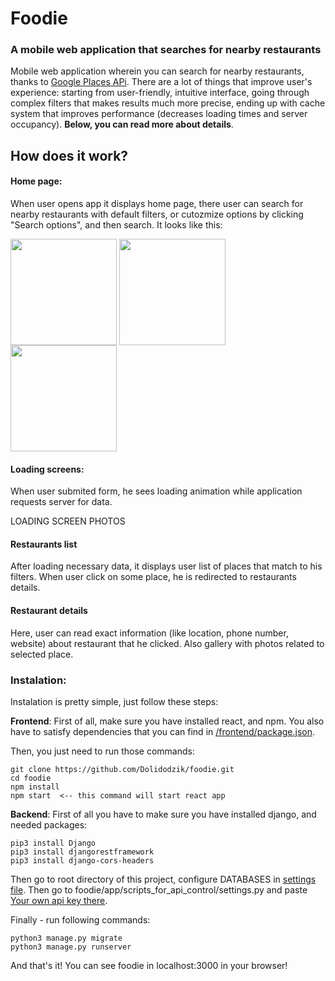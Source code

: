 # Foodie
### A mobile web application that searches for nearby restaurants

Mobile web application wherein you can search for nearby restaurants, thanks to [Google Places APi](https://developers.google.com/places/web-service/intro). 
There are a lot of things that improve user's experience: starting from user-friendly, intuitive interface, going through complex filters that makes results much more precise, ending up with cache system that improves performance (decreases loading times and server occupancy). **Below, you can read more about details**.

  
## How does it work?    
    
   
#### Home page:

When user opens app it displays home page, there user can search for nearby restaurants with default filters, or cutozmize options by clicking "Search options", and then search. It looks like this:

<img align="center" width="170" height="auto" src="https://i.imgur.com/JqQEpiY.png">  <img align="center" width="170" height="auto" src="https://i.imgur.com/riMtnB8.png">  <img align="center" width="170" height="auto" src="https://i.imgur.com/Yq2h667.png">  
  
#### Loading screens:

When user submited form, he sees loading animation while application requests server for data.

LOADING SCREEN PHOTOS


#### Restaurants list

After loading necessary data, it displays user list of places that match to his filters.  When user click on some place, he is redirected to restaurants details.

#### Restaurant details

Here, user can read exact information (like location, phone number, website) about restaurant that he clicked. Also gallery with photos related to selected place. 



### Instalation:

Instalation is pretty simple, just follow these steps:

**Frontend**: First of all, make sure you have installed react, and npm. You also have to satisfy dependencies that you can find in [/frontend/package.json](https://github.com/Dolidodzik/foodie/blob/master/frontend/package.json). 

Then, you just need to run those commands:

```  
git clone https://github.com/Dolidodzik/foodie.git
cd foodie
npm install 
npm start  <-- this command will start react app
```

**Backend**: First of all you have to make sure you have installed django, and needed packages:

```  
pip3 install Django
pip3 install djangorestframework
pip3 install django-cors-headers
```

Then go to root directory of this project, configure DATABASES in [settings file](https://github.com/Dolidodzik/foodie/blob/master/find_nearby_restaurants/settings.py). 
Then go to foodie/app/scripts_for_api_control/settings.py and paste [Your own api key there](https://developers.google.com/places/web-service/get-api-key).

Finally - run following commands:

```  
python3 manage.py migrate
python3 manage.py runserver
```  
And that's it! You can see foodie in localhost:3000 in your browser!











